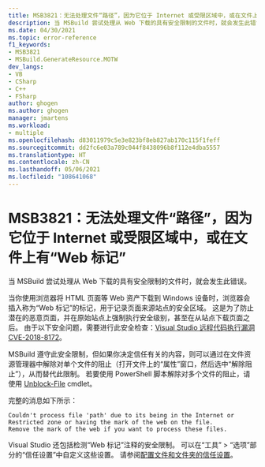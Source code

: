 ```yaml
---
title: MSB3821：无法处理文件“路径”，因为它位于 Internet 或受限区域中，或在文件上有“Web 标记”
description: 当 MSBuild 尝试处理从 Web 下载的具有安全限制的文件时，就会发生此错误。
ms.date: 04/30/2021
ms.topic: error-reference
f1_keywords:
- MSB3821
- MSBuild.GenerateResource.MOTW
dev_langs:
- VB
- CSharp
- C++
- FSharp
author: ghogen
ms.author: ghogen
manager: jmartens
ms.workload:
- multiple
ms.openlocfilehash: d83011979c5e3e823bf8eb827ab170c115f1feff
ms.sourcegitcommit: dd2fc6e03a789c044f8438096b8f112e4dba5557
ms.translationtype: HT
ms.contentlocale: zh-CN
ms.lasthandoff: 05/06/2021
ms.locfileid: "108641068"
---
```

# <a name="msb3821-couldnt-process-file-path-due-to-its-being-in-the-internet-or-restricted-zone-or-having-the-mark-of-the-web-on-the-file"></a>MSB3821：无法处理文件“路径”，因为它位于 Internet 或受限区域中，或在文件上有“Web 标记”

当 MSBuild 尝试处理从 Web 下载的具有安全限制的文件时，就会发生此错误。

当你使用浏览器将 HTML 页面等 Web 资产下载到 Windows 设备时，浏览器会插入称为“Web 标记”的标记，用于记录页面来源站点的安全区域。 这是为了防止潜在的恶意页面，并在原始站点上强制执行安全级别，甚至在从站点下载页面之后。 由于以下安全问题，需要进行此安全检查：[Visual Studio 远程代码执行漏洞 CVE-2018-8172](https://msrc.microsoft.com/update-guide/en-US/vulnerability/CVE-2018-8172)。

 MSBuild 遵守此安全限制，但如果你决定信任有关的内容，则可以通过在文件资源管理器中解除对单个文件的阻止（打开文件上的“属性”窗口，然后选中“解除阻止”），从而替代此限制。 若要使用 PowerShell 脚本解除对多个文件的阻止，请使用 [Unblock-File](https://docs.microsoft.com/powershell/module/microsoft.powershell.utility/unblock-file) cmdlet。

完整的消息如下所示：

```output
Couldn't process file 'path' due to its being in the Internet or Restricted zone or having the mark of the web on the file.
Remove the mark of the web if you want to process these files.
```

Visual Studio 还包括检测“Web 标记”注释的安全限制。 可以在“工具” > “选项”部分的“信任设置”中自定义这些设置。 请参阅[配置文件和文件夹的信任设置](../../ide/reference/trust-settings.md)。

